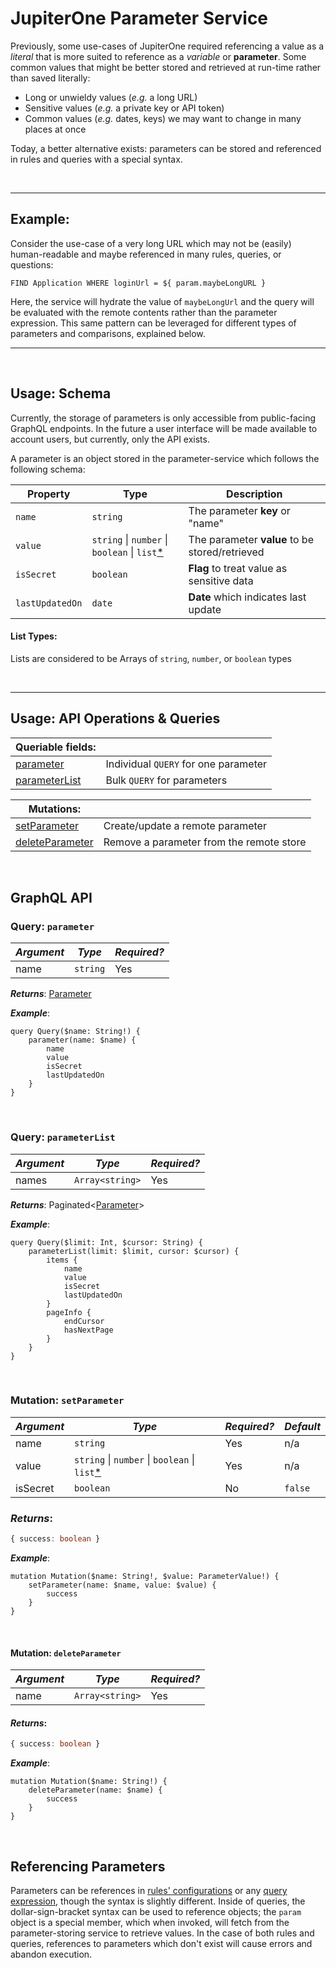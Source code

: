 # JupiterOne Parameter Service

Previously, some use-cases of JupiterOne required referencing a value as a *literal* that is more suited to reference as a *variable* or **parameter**.  Some common values that might be better stored and retrieved at run-time rather than saved literally:

 - Long or unwieldy values (*e.g.* a long URL)
 - Sensitive values (*e.g.* a private key or API token)
 - Common values (*e.g.* dates, keys) we may want to change in many places at once

 Today, a better alternative exists: parameters can be stored and referenced in rules and queries with a special syntax.

<br>
<hr>

## Example:

Consider the use-case of a very long URL which may not be (easily) human-readable and maybe referenced in many rules, queries, or questions: 

```
FIND Application WHERE loginUrl = ${ param.maybeLongURL }
```
Here, the service will hydrate the value of `maybeLongUrl` and the query will be evaluated with the remote contents rather than the parameter expression.  This same pattern can be leveraged for different types of parameters and comparisons, explained below.
<hr>
<br>

## Usage: Schema

Currently, the storage of parameters is only accessible from public-facing GraphQL endpoints.  In the future a user interface will be made available to account users, but currently, only the API exists.

A parameter is an object stored in the parameter-service which follows the following schema:


| Property           | Type              | Description                                                                                                                                                         |
| ------------------ | ----------------- | ------------------------------------------------------------------------------------------------------------------------------------------------------------------- |
| `name`               | `string`          | The parameter **key** or "name" |
| `value`          | `string` \| `number` \| `boolean` \| `list`[*](#list-types)          | The parameter **value** to be stored/retrieved 
| `isSecret`               | `boolean`          | **Flag** to treat value as sensitive data |
| `lastUpdatedOn`               | `date`          | **Date** which indicates last update  |

#### List Types: 
Lists are considered to be Arrays of `string`, `number`, or `boolean` types

<br>
<hr>

## Usage: API Operations & Queries

|Queriable fields:||
|--|--|
| [parameter](#graphql-query-parameter)|Individual `QUERY` for one parameter|
|[parameterList](#graphql-query-parameterlist)|Bulk `QUERY` for parameters|

|Mutations:||
|--|--|
| [setParameter](#graphql-mutation-setparameter)|Create/update a remote parameter|
|[deleteParameter](#graphql-mutation-deleteparameter)|Remove a parameter from the remote store|

<br>


## GraphQL API

### Query: `parameter`


|*Argument*|*Type*|*Required?*|
|--|--|--|
| name | `string` | Yes |

***Returns***: [Parameter](#usage-schema)

***Example***: 
```gql
query Query($name: String!) {
    parameter(name: $name) {
        name
        value
        isSecret
        lastUpdatedOn
    }
}
```
<br>

### Query: `parameterList`

|*Argument*|*Type*|*Required?*|
|--|--|--|
| names | `Array<string>` | Yes |

***Returns***: Paginated<[Parameter](#usage-schema)>

***Example***: 
```gql
query Query($limit: Int, $cursor: String) {
    parameterList(limit: $limit, cursor: $cursor) {
        items {
            name
            value
            isSecret
            lastUpdatedOn
        }
        pageInfo {
            endCursor
            hasNextPage
        }
    }
}
```
<br>

### Mutation: `setParameter`

|*Argument*|*Type*|*Required?*|*Default*
|--|--|--|--|
| name | `string` |Yes| n/a |
| value | `string` \| `number` \| `boolean` \| `list`[*](#list-types)  | Yes | n/a
| isSecret | `boolean` |No| `false` |

### ***Returns***: 
```ts
{ success: boolean }

```
***Example***: 
```gql
mutation Mutation($name: String!, $value: ParameterValue!) {
    setParameter(name: $name, value: $value) {
        success
    }
}
```

<br>

#### Mutation: `deleteParameter`

|*Argument*|*Type*|*Required?*|
|--|--|--|
| name | `Array<string>` |Yes|

#### ***Returns***: 
```ts
{ success: boolean }
```
***Example***: 
```gql
mutation Mutation($name: String!) {
    deleteParameter(name: $name) {
        success
    }
}
```
<br>

## Referencing Parameters

Parameters can be references in [rules' configurations](./schemas/alert-rule.md) or any [query expression](./jupiterone-query-language.md), though the syntax is slightly different.  Inside of queries, the dollar-sign-bracket syntax can be used to reference objects; the `param` object is a special member, which when invoked, will fetch from the parameter-storing service to retrieve values.  In the case of both rules and queries, references to parameters which don't exist will cause errors and abandon execution.